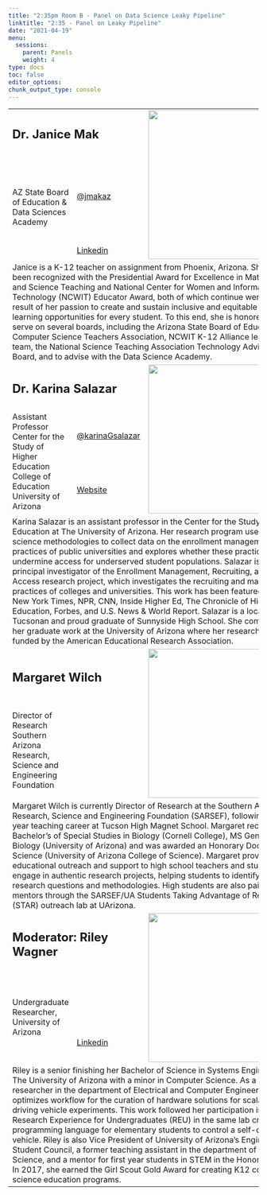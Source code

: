 ```yaml
---
title: "2:35pm Room B - Panel on Data Science Leaky Pipeline"
linktitle: "2:35 - Panel on Leaky Pipeline"
date: "2021-04-19"
menu:
  sessions:
    parent: Panels
    weight: 4
type: docs
toc: false
editor_options:
chunk_output_type: console
---
```


<TABLE class="bio-table">

  <!--- #################Speaker 1############## --->

  <TR>
    <TD COLSPAN="2">
      <h2>Dr. Janice Mak</h2>
    </TD>
    <TD ROWSPAN="3"><img style="float: left;" src="/img/janice-mak.jpg" width="300" /></TD>
  </TR>
  <TR>
    <TD ROWSPAN="2">AZ State Board of Education & Data Sciences Academy</TD>
    <TD><i class="fab fa-twitter"></i> <a href="https://twitter.com/jmakaz" target="_blank" rel="noopener">@jmakaz</a>
    </TD>
  </TR>
  <TR>
    <TD><i class="fab fa-linkedin"></i> <a href="https://www.linkedin.com/in/makja/" target="_blank" rel="noopener">Linkedin</a>
    </TD>
  </TR>
  <TR>
    <TD COLSPAN="3">Janice is a K-12 teacher on assignment from Phoenix, Arizona. She has been recognized with the Presidential Award for Excellence in Mathematics and Science Teaching and National Center for Women and Information Technology (NCWIT)
      Educator Award, both of which continue were the result of her passion to create and sustain inclusive and equitable STEM learning opportunities for every student. To this end, she is honored to serve on several boards, including the Arizona
      State Board of Education, Computer Science Teachers Association, NCWIT K-12 Alliance leadership team, the National Science Teaching Association Technology Advisory Board, and to advise with the Data Science Academy. </TD>
  </TR>

  <!--- #################Speaker 2############## --->

  <TR>
    <TD COLSPAN="2">
      <h2>Dr. Karina Salazar</h2>
    </TD>
    <TD ROWSPAN="3"><img style="float: left;" src="/img/karina-salazar.jpg" width="300" /></TD>
  </TR>
  <TR>
    <TD ROWSPAN="2">
      Assistant Professor<br>
      Center for the Study of Higher Education<br>
      College of Education<br>
      University of Arizona</TD>
    <TD><i class="fab fa-twitter"></i> <a href="https://twitter.com/karinaGsalazar" target="_blank" rel="noopener">@karinaGsalazar</a>
    </TD>
  </TR>
  <TR>
    <TD><i class="fa fa-link"></i> <a href="https://emraresearch.org/" target="_blank" rel="noopener">Website</a>
    </TD>
  </TR>
  <TR>
    <TD COLSPAN="3">Karina Salazar is an assistant professor in the Center for the Study of Higher Education at The University of Arizona. Her research program uses data science methodologies to collect data on the enrollment management practices of
      public universities and explores whether these practices undermine access for underserved student populations. Salazar is also co-principal investigator of the Enrollment Management, Recruiting, and Access research project, which investigates
      the recruiting and marketing practices of colleges and universities. This work has been featured by The New York Times, NPR, CNN, Inside Higher Ed, The Chronicle of Higher Education, Forbes, and U.S. News & World Report. Salazar is a local
      Tucsonan and proud graduate of Sunnyside High School. She completed her graduate work at the University of Arizona where her research was funded by the American Educational Research Association.</TD>
  </TR>

  <!--- #################Speaker 3############## --->

  <TR>
    <TD COLSPAN="2">
      <h2>Margaret Wilch</h2>
    </TD>
    <TD ROWSPAN="2"><img style="float: left;" src="/img/margaret-wilch.jpeg" width="300" /></TD>
  </TR>
  <TR>
    <TD>
      Director of Research <br>
      Southern Arizona Research, Science and Engineering Foundation
    </TD>
  </TR>
  <TR>
    <TD COLSPAN="3">Margaret Wilch is currently Director of Research at the Southern Arizona Research, Science and Engineering Foundation (SARSEF), following a 26 -year teaching career at Tucson High Magnet School. Margaret received a Bachelor’s of Special Studies in Biology (Cornell College), MS General Biology (University of Arizona) and was awarded an Honorary Doctorate of Science (University of Arizona College of Science). Margaret provides educational outreach and support to high school teachers and students to engage in authentic research projects, helping students to identify tractable research questions and methodologies. High students are also paired with mentors through the SARSEF/UA Students Taking Advantage of Research (STAR) outreach lab at UArizona.</TD>
  </TR>

  <!--- #################Speaker 4############## --->

  <TR>
    <TD COLSPAN="2">
      <h2>Moderator: Riley Wagner </h2>
    </TD>
    <TD ROWSPAN="3"><img style="float: left;" src="/img/riley-wagner.jpg" width="300" /></TD>
  </TR>
  <TR>
    <TD ROWSPAN="2">Undergraduate Researcher, University of Arizona  </TD>
  </TR>
  <TR>
    <TD><i class="fab fa-linkedin"></i> <a href="www.linkedin.com/in/" target="_blank" rel="noopener">Linkedin</a>
    </TD>
  </TR>

  <TR>
    <TD COLSPAN="3">Riley is a senior finishing her Bachelor of Science in Systems Engineering at The University of Arizona with a minor in Computer Science. As a student researcher in the department of Electrical and Computer Engineering she optimizes workflow for the curation of hardware solutions for scalable self-driving vehicle experiments. This work followed her participation in a Research Experience for Undergraduates (REU) in the same lab creating a programming language for elementary students to control a self-driving vehicle. Riley is also Vice President of University of Arizona’s Engineering Student Council, a former teaching assistant in the department of Computer Science, and a mentor for first year students in STEM in the Honors College. In 2017, she earned the Girl Scout Gold Award for creating K12 computer science education programs. </TD>
  </TR>

</TABLE>
